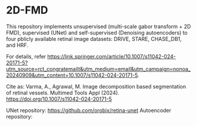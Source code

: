 # 2D-FMD

This repository implements unsupervised (multi-scale gabor transform + 2D FMD), supervised (UNet) and self-supervised (Denoising autoencoders) to four pblicly available retinal image datasets: DRIVE, STARE, CHASE_DB1, and HRF.

For details, refer https://link.springer.com/article/10.1007/s11042-024-20171-5?utm_source=rct_congratemailt&utm_medium=email&utm_campaign=nonoa_20240909&utm_content=10.1007/s11042-024-20171-5.

Cite as: Varma, A., Agrawal, M. Image decomposition based segmentation of retinal vessels. Multimed Tools Appl (2024). https://doi.org/10.1007/s11042-024-20171-5

UNet repository: https://github.com/orobix/retina-unet
Autoencoder repository: 
